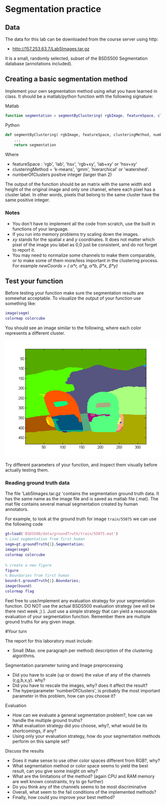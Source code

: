 # Segmentation practice

## Data


The data for this lab can be downloaded from the course server using http:

- http://157.253.63.7/Lab5Images.tar.gz

It is a small, randomly selected, subset of the BSDS500 Segmentation database (annotations  included). 

## Creating a  basic segmentation method

Implement your own segmentation method using what you have learned in class. It should be a matlab/python function with the following signature:

Matlab
```matlab
function segmentation = segmentByClustering( rgbImage, featureSpace, clusteringMethod, numberOfClusters)
```

Python
```python
def segmentByClustering( rgbImage, featureSpace, clusteringMethod, numberOfClusters):
    ...
    return segmentation
```
Where

- featureSpace : 'rgb', 'lab', 'hsv', 'rgb+xy', 'lab+xy' or 'hsv+xy'
- clusteringMethod = 'k-means', 'gmm', 'hierarchical' or 'watershed'.
- numberOfClusters positve integer (larger than 2)

The output of the function should be an  matrix with the same width and  height of the original image and only one channel, where each pixel has a cluster label. In other words, pixels that belong to the same cluster have the same positive integer.


### Notes
- You don't have to implement all the code from scratch, use the built in functions of your language.
- If you run into memory problems try scaling down the images. 
- *xy* stands for the spatial _x_ and _y_ coordinates. It does not matter which pixel of the image you label as  0,0 just be consistent, and do not forget to report it.
- You may need to normalize some channels to make them comparable, or to make some of them more/less important in the clustering process. For example _newCoords = ( α\*r, α\*g, α\*b, β\*x, β\*y)_


## Test your function

Before testing your function make sure the segmentation results are somewhat acceptable. To visualize the output of your function use something like:

```matlab
image(segm)
colormap colorcube
```

You should see an image similar to the following, where each color represents a different cluster.

![Example of segmentation](segmented.png)

Try different parameters of your function, and inspect them visually before actually testing them.


### Reading ground truth data

The file 'Lab5Images.tar.gz 'contains the segmentation ground truth data. It has the same name as the image file and is saved as matlab file (.mat). The mat file contains several manual segmentation created by human annotators.

For example, to look at the ground truth for image ``train/55075`` we can use the following code

```matlab
gt=load('BSDS500/data/groundTruth/train/55075.mat')
% Load segmentation from first human
segm=gt.groundTruth{1}.Segmentation;
image(segm)
colormap colorcube

% create a new figure
figure
% Boundaries from first human
bound=t.groundTruth{1}.Boundaries;
image(bound)
colormap flag
```

Feel free to use/implement any evaluation strategy for your segmentation function. DO NOT use the actual BSDS500 evaluation strategy (we will be there next week ;) ). Just use a simple strategy that can yield a reasonable evaluation of your segmentation function. Remember there are multiple ground truths for any given image. 

#Your turn

The report for this laboratory must include:

-   Small (Max. one paragraph per method) description of the clustering algorithms.

Segmentation parameter tuning and Image preprocessing

-   Did  you have to scale (up or down) the value of any of the channels (r,g,b,x,y). why?
-   Did you have to rescale the images, why? does it affect the result?
-   The hyperparameter 'numberOfClusters', is probably the most important parameter in this problem, how can you choose it?

Evaluation

-  How can we evaluate a general segmentation problem?, how can we handle the multiple ground truths?
-  What evaluation strategy did you choose, why?, what would be its shortcomings, if any?
-  Using only your evaluation strategy, how do your segmentation methods perform on this sample set?

Discuss the results
-  Does it make sense to use other color spaces different from RGB?,  why?
-  What segmentation method or color space seems to yield the best result, can you give some insight on why?
-  What are the limitations of the method? (again CPU and RAM memory are well known constraints, try to go further)
-  Do you think any of the channels seems to be most discriminative
-  Overall, what seem to the fail conditions of the implemented methods?
-  Finally,  how could you improve your best method?




